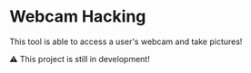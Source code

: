 # Webcam Hacking

This tool is able to access a user's webcam and take pictures!

:warning: This project is still in development!
